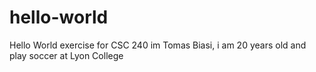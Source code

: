 # hello-world
Hello World exercise for CSC 240
im Tomas Biasi, i am 20 years old and play soccer at Lyon College
